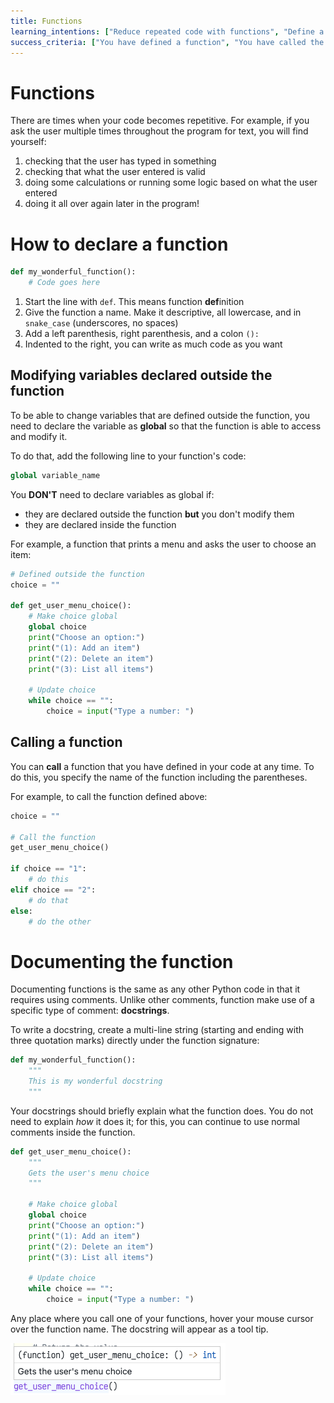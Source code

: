 ```yaml
---
title: Functions
learning_intentions: ["Reduce repeated code with functions", "Define a function", "Call a function", "Modify a global value"]
success_criteria: ["You have defined a function", "You have called the function", "Calling the function has modified a global value"]
---
```


# Functions

There are times when your code becomes repetitive. For example, if you ask the user multiple times throughout the program for text, you will find yourself:

1. checking that the user has typed in something
2. checking that what the user entered is valid
3. doing some calculations or running some logic based on what the user entered
4. doing it all over again later in the program!

# How to declare a function

```python
def my_wonderful_function():
    # Code goes here
```

1. Start the line with ``def``. This means function **def**inition
2. Give the function a name. Make it descriptive, all lowercase, and in ``snake_case`` (underscores, no spaces)
3. Add a left parenthesis, right parenthesis, and a colon ``():``
4. Indented to the right, you can write as much code as you want

## Modifying variables declared outside the function

To be able to change variables that are defined outside the function, you need to declare the variable as **global** so that the function is able to access and modify it.

To do that, add the following line to your function's code:

```python
global variable_name
```

You **DON'T** need to declare variables as global if:
- they are declared outside the function **but** you don't modify them
- they are declared inside the function

For example, a function that prints a menu and asks the user to choose an item:

```python
# Defined outside the function
choice = ""

def get_user_menu_choice():
    # Make choice global
    global choice
    print("Choose an option:")
    print("(1): Add an item")
    print("(2): Delete an item")
    print("(3): List all items")

    # Update choice
    while choice == "":
        choice = input("Type a number: ")
```

## Calling a function

You can **call** a function that you have defined in your code at any time. To do this, you specify the name of the function including the parentheses.

For example, to call the function defined above:

```python
choice = ""

# Call the function
get_user_menu_choice()

if choice == "1":
    # do this
elif choice == "2":
    # do that
else:
    # do the other
```

# Documenting the function

Documenting functions is the same as any other Python code in that it requires using comments. Unlike other comments, function make use of a specific type of comment: **docstrings**.

To write a docstring, create a multi-line string (starting and ending with three quotation marks) directly under the function signature:

```python
def my_wonderful_function():
    """
    This is my wonderful docstring
    """
```

Your docstrings should briefly explain what the function does. You do not need to explain *how* it does it; for this, you can continue to use normal comments inside the function.

```python
def get_user_menu_choice():
    """
    Gets the user's menu choice
    """

    # Make choice global
    global choice
    print("Choose an option:")
    print("(1): Add an item")
    print("(2): Delete an item")
    print("(3): List all items")

    # Update choice
    while choice == "":
        choice = input("Type a number: ")
```

Any place where you call one of your functions, hover your mouse cursor over the function name. The docstring will appear as a tool tip.

![Function's documentation](img/function-tool-tip.png)